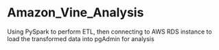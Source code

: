 # Amazon_Vine_Analysis
Using PySpark to perform ETL, then connecting to AWS RDS instance to load the transformed data into pgAdmin for analysis 
